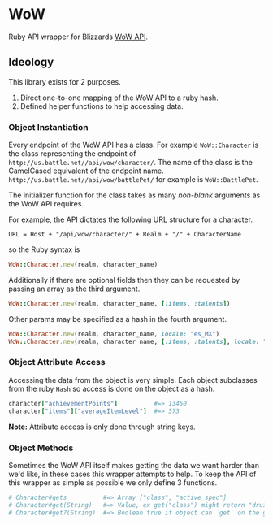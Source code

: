 # WoW

Ruby API wrapper for Blizzards [WoW API](http://blizzard.github.io/api-wow-docs/).

## Ideology

This library exists for 2 purposes.

1. Direct one-to-one mapping of the WoW API to a ruby hash.
2. Defined helper functions to help accessing data.

### Object Instantiation

Every endpoint of the WoW API has a class. For example `WoW::Character` is the class representing the endpoint of `http://us.battle.net//api/wow/character/`. The name of the class is the CamelCased equivalent of the endpoint name. `http://us.battle.net//api/wow/battlePet/` for example is `WoW::BattlePet`.

The initializer function for the class takes as many *non-blank* arguments as the WoW API requires.

For example, the API dictates the following URL structure for a character.
```
URL = Host + "/api/wow/character/" + Realm + "/" + CharacterName
```

so the Ruby syntax is
```ruby
WoW::Character.new(realm, character_name)
```

Additionally if there are optional fields then they can be requested by passing an array as the third argument.
```ruby
WoW::Character.new(realm, character_name, [:items, :talents])
```

Other params may be specified as a hash in the fourth argument.
```ruby
WoW::Character.new(realm, character_name, locale: "es_MX")
WoW::Character.new(realm, character_name, [:items, :talents], locale: "es_MX")
```

### Object Attribute Access

Accessing the data from the object is very simple. Each object subclasses from the ruby `Hash` so access is done on the object as a hash.

```ruby
character["achievementPoints"]          #=> 13450
character["items"]["averageItemLevel"]  #=> 573
```
**Note:** Attribute access is only done through string keys.

### Object Methods

Sometimes the WoW API itself makes getting the data we want harder than we'd like, in these cases this wrapper attempts to help. To keep the API of this wrapper as simple as possible we only define 3 functions.

```ruby
# Character#gets          #=> Array ["class", "active_spec"]
# Character#get(String)   #=> Value, ex get("class") might return "druid"
# Character#get?(String)  #=> Boolean true if object can `get` on the given string.
```
